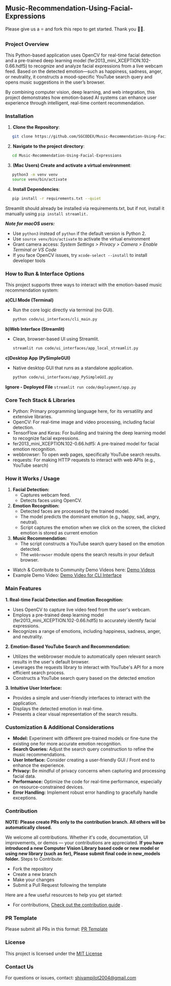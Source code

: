 ## Music-Recommendation-Using-Facial-Expressions

Please give us a ⭐ and fork this repo to get started. Thank you 🙌🙌.

### Project Overview

This Python-based application uses OpenCV for real-time facial detection and a pre-trained deep learning model (fer2013_mini_XCEPTION.102-0.66.hdf5) to recognize and analyze facial expressions from a live webcam feed. Based on the detected emotion—such as happiness, sadness, anger, or neutrality, it constructs a mood-specific YouTube search query and opens music suggestions in the user’s browser.

By combining computer vision, deep learning, and web integration, this project demonstrates how emotion-based AI systems can enhance user experience through intelligent, real-time content recommendation.

### Installation

1. **Clone the Repository**:
```bash
   git clone https://github.com/SGCODEX/Music-Recommendation-Using-Facial-Expressions.git
   ```

2. **Navigate to the project directory**:
```bash
   cd Music-Recommendation-Using-Facial-Expressions
   ```

3. **(Mac Users) Create and activate a virtual environment**:
```bash
   python3 -m venv venv
   source venv/bin/activate
   ```

4. **Install Dependencies**:
```bash
   pip install -r requirements.txt --quiet
   ```
   Streamlit should already be installed via requirements.txt, but if not, install it manually using `pip install streamlit.`
   
***Note for macOS users:***
- Use `python3` instead of `python` if the default version is Python 2.
- Use `source venv/bin/activate` to activate the virtual environment
- Grant camera access: *System Settings > Privacy > Camera > Enable Terminal or VS Code*
- If you face OpenCV issues, try `xcode-select --install` to install developer tools
    
### How to Run & Interface Options

This project supports three ways to interact with the emotion-based music recommendation system:

**a)CLI Mode (Terminal)**
- Run the core logic directly via terminal (no GUI).
    ```bash
    python code/ui_interfaces/cli_main.py
    ```
**b)Web Interface (Streamlit)**
- Clean, browser-based UI using Streamlit.
    ```bash
    streamlit run code/ui_interfaces/app_local_streamlit.py
    ```
**c)Desktop App (PySimpleGUI)**
- Native desktop GUI that runs as a standalone application.
    ```bash
    python code/ui_interfaces/app_PySimpleGUI.py
    ```
**Ignore - Deployed File**
    ```
    streamlit run code/deployment/app.py
    ```

### Core Tech Stack & Libraries

- Python: Primary programming language here, for its versatility and extensive libraries.
- OpenCV: For real-time image and video processing, including facial detection.
- TensorFlow and Keras: For building and training the deep learning model to recognize facial expressions.
- fer2013_mini_XCEPTION.102-0.66.hdf5: A pre-trained model for facial emotion recognition.
- webbrowser: To open web pages, specifically YouTube search results.
- requests: For making HTTP requests to interact with web APIs (e.g., YouTube search)

### How it Works / Usage

1.  **Facial Detection:**
    - Captures webcam feed.
    - Detects faces using OpenCV.
2.  **Emotion Recognition:**
      - Detected faces are processed by the trained model.
      - The model predicts the dominant emotion (e.g., happy, sad, angry, neutral).
      - Script captures the emotion when we click on the screen, the clicked emotion is stored as current emotion
3.  **Music Recommendation:**
      - The script constructs a YouTube search query based on the emotion detected.
      - The `webbrowser` module opens the search results in your default browser.

- Watch & Contribute to Community Demo Videos here: [Demo Videos](https://github.com/SGCODEX/Music-Recommendation-Using-Facial-Expressions/blob/contribution/code/new_models/demo.md)
- Example Demo Video: [Demo Video for CLI Interface](https://www.youtube.com/watch?v=Qj5yUBjSr7I)

### Main Features
**1. Real-time Facial Detection and Emotion Recognition:**
   - Uses OpenCV to capture live video feed from the user's webcam.
   - Employs a pre-trained deep learning model (fer2013_mini_XCEPTION.102-0.66.hdf5) to accurately identify facial expressions.
   - Recognizes a range of emotions, including happiness, sadness, anger, and neutrality.

**2. Emotion-Based YouTube Search and Recommendation:** 
   - Utilizes the webbrowser module to automatically open relevant search results in the user's default browser.
   - Leverages the requests library to interact with YouTube's API for a more efficient search process.
   - Constructs a YouTube search query based on the detected emotion

**3. Intuitive User Interface:**
   - Provides a simple and user-friendly interfaces to interact with the application.
   - Displays the detected emotion in real-time.
   - Presents a clear visual representation of the search results.

### Customization & Additional Considerations

  - **Model:** Experiment with different pre-trained models or fine-tune the existing one for more accurate emotion recognition.
  - **Search Queries:** Adjust the search query construction to refine the music recommendations.
  - **User Interface:** Consider creating a user-friendly GUI / Front end to enhance the experience.
  - **Privacy:** Be mindful of privacy concerns when capturing and processing facial data.
  - **Performance:** Optimize the code for real-time performance, especially on resource-constrained devices.
  - **Error Handling:** Implement robust error handling to gracefully handle exceptions.

### Contribution

**NOTE: Please create PRs only to the contribution branch. All others will be automatically closed.**

We welcome all contributions. Whether it's code, documentation, UI improvements, or demos — your contributions are appreciated.
**If you have introduced a new Computer Vision Library based code or new model or using new library (such as fer), Please submit final code in new_models folder.**
Steps to Contribute:

- Fork the repository
- Create a new branch
- Make your changes
- Submit a Pull Request following the template

Here are a few useful resources to help you get started:
- For contributions, [Check out the contribution guide](https://github.com/SGCODEX/Music-Recommendation-Using-Facial-Expressions/blob/main/CONTRIBUTING.md) .

### PR Template

Please submit all PRs in this format: [PR Template](https://github.com/SGCODEX/Music-Recommendation-Using-Facial-Expressions/blob/main/CONTRIBUTING.md#pr-template)

### License

This project is licensed under the [MIT License](https://github.com/SGCODEX/Music-Recommendation-Using-Facial-Expressions/blob/main/LICENSE)

### Contact Us
For questions or issues, contact:
shivampilot2004@gmail.com
